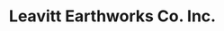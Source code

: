---
title: "Leavitt Earthworks Co. Inc."
url: /standish/leavitt-earthworks-co-inc/
shop: hardware
---